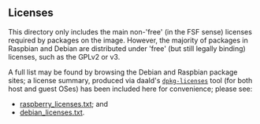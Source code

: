 ## Licenses

This directory only includes the main non-'free' (in the FSF sense) licenses required by packages on the image.
However, the majority of packages in Raspbian and Debian are distributed under 'free'
(but still legally binding) licenses, such as the GPLv2 or v3.

A full list
may be found by browsing the Debian and Raspbian package sites; a
license summary, produced via daald's [`dpkg-licenses`](https://github.com/daald/dpkg-licenses) tool (for both host and
guest OSes) has been included here for convenience; please see:
* [raspberry_licenses.txt](https://github.com/sakaki-/raspbian-nspawn-64/blob/master/licenses/raspbian-licenses.txt); and 
* [debian_licenses.txt](https://github.com/sakaki-/raspbian-nspawn-64/blob/master/licenses/debian-licenses.txt).
